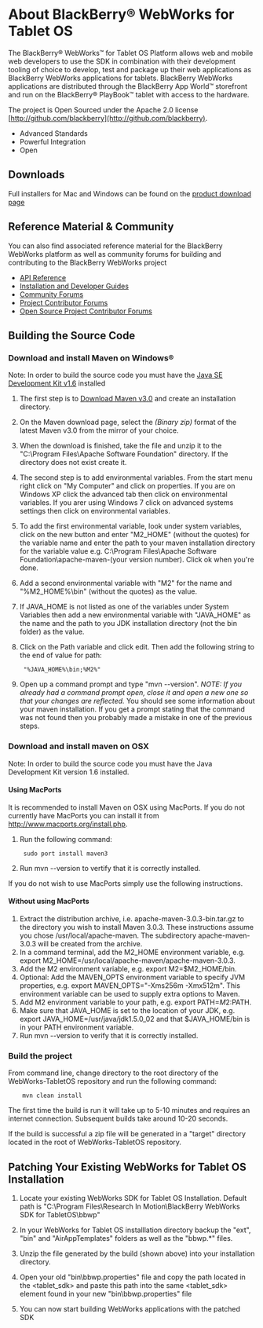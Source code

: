 # About BlackBerry&reg; WebWorks for Tablet OS
 
The BlackBerry&reg; WebWorks&trade; for Tablet OS Platform allows web and mobile web developers to use the SDK in combination with their development
tooling of choice to develop, test and package up their web applications as BlackBerry WebWorks applications for tablets.
BlackBerry WebWorks applications are distributed through the BlackBerry App World&trade; storefront and run on the BlackBerry&reg; PlayBook&trade;
tablet with access to the hardware.
 
The project is Open Sourced under the Apache 2.0 license [http://github.com/blackberry](http://github.com/blackberry).
 
* Advanced Standards
* Powerful Integration
* Open
 
## Downloads
Full installers for Mac and Windows can be found on the [product download page](http://us.blackberry.com/developers/tablet/webworks.jsp)
 
## Reference Material &amp; Community
You can also find associated reference material for the BlackBerry WebWorks platform as well as community forums for building and contributing to the BlackBerry WebWorks project
 
* [API Reference](http://www.blackberry.com/developers/docs/webworks/api/playbook/)
* [Installation and Developer Guides](http://docs.blackberry.com/en/developers/subcategories/?userType=21&category=BlackBerry+WebWorks+SDK+for+Tablet+OS)
* [Community Forums](http://supportforums.blackberry.com/t5/Web-Development/bd-p/browser_dev)
* [Project Contributor Forums](http://supportforums.blackberry.com/t5/BlackBerry-WebWorks/bd-p/ww_con)
* [Open Source Project Contributor Forums](http://supportforums.blackberry.com/t5/BlackBerry-WebWorks/bd-p/ww_con)
 
## Building the Source Code
 
### Download and install Maven on Windows&reg;
Note: In order to build the source code you must have the [Java SE Development Kit v1.6](http://java.sun.com/javase/downloads/index.jsp#jdk) installed
 
1. The first step is to [Download Maven v3.0](http://maven.apache.org/download.html) and create an installation directory.
2. On the Maven download page, select the _(Binary zip)_ format of the latest Maven v3.0 from the mirror of your choice.
3. When the download is finished, take the file and unzip it to the "C:\Program Files\Apache Software Foundation" directory. If the directory does not exist create it.
4. The second step is to add environmental variables. From the start menu right click on "My Computer" and click on properties. If you are on Windows XP click the advanced tab then click on environmental variables. If you arer using Windows 7 click on advanced systems settings then click on environmental variables.
5. To add the first environmental variable, look under system variables, click on the new button and enter "M2_HOME" (without the quotes) for the variable name and enter the path to your maven installation directory for the variable value e.g. C:\Program Files\Apache Software Foundation\apache-maven-(your version number). Click ok when you're done.
6. Add a second environmental variable with "M2" for the name and "%M2_HOME%\bin" (without the quotes) as the value.
7. If JAVA_HOME is not listed as one of the variables under System Variables then add a new environmental variable with "JAVA_HOME" as the name and the path to you JDK installation directory (not the bin folder) as the value.
8. Click on the Path variable and click edit. Then add the following string to the end of value for path:
 
        "%JAVA_HOME%\bin;%M2%"
     
9. Open up a command prompt and type "mvn --version". _NOTE: If you already had a command prompt open, close it and open a new one so that your changes are reflected._ You should see some information about your maven installation. If you get a prompt stating that the command was not found then you probably made a mistake in one of the previous steps.

### Download and install maven on OSX

Note: In order to build the source code you must have the Java Development Kit version 1.6 installed.


#### Using MacPorts 
It is recommended to install Maven on OSX using MacPorts. If you do not currently have MacPorts you can install it from http://www.macports.org/install.php.

1. Run the following command:
 
        sudo port install maven3
      
2. Run mvn --version to vertify that it is correctly installed.

If you do not wish to use MacPorts simply use the following instructions.

#### Without using MacPorts
1. Extract the distribution archive, i.e. apache-maven-3.0.3-bin.tar.gz to the directory you wish to install Maven 3.0.3. These instructions assume you chose /usr/local/apache-maven. The subdirectory apache-maven-3.0.3 will be created from the archive.
2. In a command terminal, add the M2_HOME environment variable, e.g. export M2_HOME=/usr/local/apache-maven/apache-maven-3.0.3.
3. Add the M2 environment variable, e.g. export M2=$M2_HOME/bin.
4. Optional: Add the MAVEN_OPTS environment variable to specify JVM properties, e.g. export MAVEN_OPTS="-Xms256m -Xmx512m". This environment variable can be used to supply extra options to Maven.
5. Add M2 environment variable to your path, e.g. export PATH=$M2:$PATH.
6. Make sure that JAVA_HOME is set to the location of your JDK, e.g. export JAVA_HOME=/usr/java/jdk1.5.0_02 and that $JAVA_HOME/bin is in your PATH environment variable.
7. Run mvn --version to verify that it is correctly installed.


### Build the project
 
From command line, change directory to the root directory of the WebWorks-TabletOS repository and run the following command:
 
        mvn clean install
 
The first time the build is run it will take up to 5-10 minutes and requires an internet connection. Subsequent builds take around 10-20 seconds.
 
If the build is successful a zip file will be generated in a "target" directory located in the root of WebWorks-TabletOS repository.
 
## Patching Your Existing WebWorks for Tablet OS Installation
 
1. Locate your existing WebWorks SDK for Tablet OS Installation.  Default path is "C:\Program Files\Research In Motion\BlackBerry WebWorks SDK for TabletOS\bbwp"
 
2. In your WebWorks for Tablet OS installlation directory backup the "ext", "bin" and "AirAppTemplates" folders as well as the "bbwp.*" files.
 
3. Unzip the file generated by the build (shown above) into your installation directory.
 
4. Open your old "bin\bbwp.properties" file and copy the path located in the <tablet_sdk> and paste this path into the same <tablet_sdk> element found in your new "bin\bbwp.properties" file
 
5. You can now start building WebWorks applications with the patched SDK

